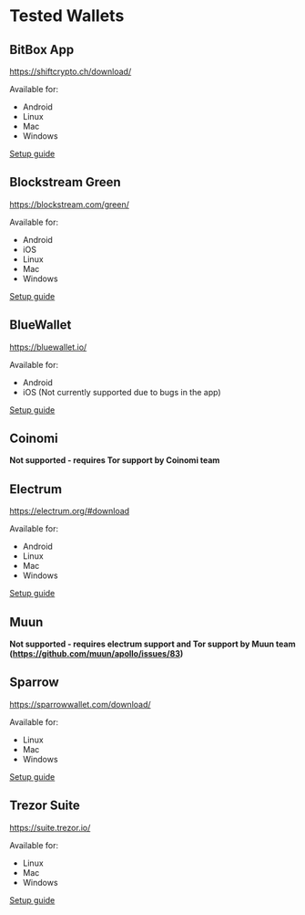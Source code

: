 # Tested Wallets

## BitBox App

https://shiftcrypto.ch/download/

Available for:
- Android
- Linux
- Mac
- Windows

[Setup guide](./integrations/bitbox/guide.md)

## Blockstream Green

https://blockstream.com/green/

Available for:
- Android
- iOS
- Linux
- Mac
- Windows

[Setup guide](./integrations/blockstreamgreen/guide.md)

## BlueWallet

https://bluewallet.io/

Available for:
- Android
- iOS (Not currently supported due to bugs in the app)

[Setup guide](./integrations/bluewallet/guide.md)

## Coinomi

**Not supported - requires Tor support by Coinomi team**

## Electrum

https://electrum.org/#download

Available for:
- Android
- Linux
- Mac
- Windows

[Setup guide](./integrations/electrum/guide.md)

## Muun

**Not supported - requires electrum support and Tor support by Muun team (https://github.com/muun/apollo/issues/83)**

## Sparrow

https://sparrowwallet.com/download/

Available for:
- Linux
- Mac
- Windows

[Setup guide](./integrations/sparrow/guide.md)

## Trezor Suite

https://suite.trezor.io/

Available for:
- Linux
- Mac
- Windows

[Setup guide](./integrations/trezor/guide.md)
